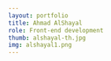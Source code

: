 ```yaml
---
layout: portfolio
title: Ahmad AlShayal
role: Front-end development
thumb: alshayal-th.jpg
img: alshayal1.png
---
```


